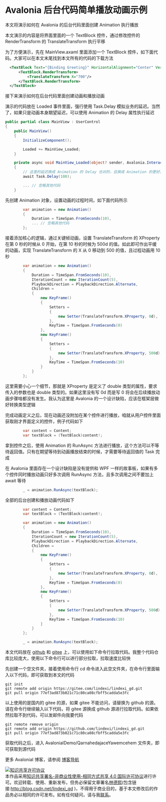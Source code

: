 
# Avalonia 后台代码简单播放动画示例

本文将演示如何在 Avalonia 的后台代码里面创建 Animation 执行播放

<!--more-->


<!-- 发布 -->
<!-- 博客 -->

本文演示的内容是将界面里面的一个 TextBlock 控件，通过修改控件的 RenderTransform 的 TranslateTransform 执行平移

为了方便演示，先在 MainView.axaml 里面添加一个 TextBlock 控件，如下面代码。大家可以在本文末尾找到本文所有的代码的下载方法

```xml
  <TextBlock Text="{Binding Greeting}" HorizontalAlignment="Center" VerticalAlignment="Center">
      <TextBlock.RenderTransform>
          <TranslateTransform X="700"/>
      </TextBlock.RenderTransform>
  </TextBlock>
```

接下来演示如何在后台代码里面创建动画和播放动画

演示的代码放在 Loaded 事件里面，强行使用 Task.Delay 模拟业务的延迟。当然了，如果只是动画本身期望延迟，可以使用 Animation 的 Delay 属性执行延迟

```csharp
public partial class MainView : UserControl
{
    public MainView()
    {
        InitializeComponent();

        Loaded += MainView_Loaded;
    }

    private async void MainView_Loaded(object? sender, Avalonia.Interactivity.RoutedEventArgs e)
    {
        // 这里的延迟换成 Animation 的 Delay 也对的，且换成 Animation 的更好。这里的延迟非必须
        await Task.Delay(100);

        ... // 忽略其他代码
    }
```

先创建 Animation 对象，设置动画的过程时间，如下面代码所示

```csharp
        var animation = new Animation()
        {
            Duration = TimeSpan.FromSeconds(10),
            ... // 忽略其他代码
        };
```

接着添加核心的逻辑，通过关键帧动画，设置 TranslateTransform 的 XProperty 在第 0 秒的时候从 0 开始，在第 10 秒的时候为 500d 的值。如此即可作出平缓的动画，实现 TranslateTransform 的 X 从 0 移动到 500 的值，且过程动画用 10 秒

```csharp
        var animation = new Animation()
        {
            Duration = TimeSpan.FromSeconds(10),
            IterationCount = new IterationCount(5),
            PlaybackDirection = PlaybackDirection.Alternate,
            Children =
            {
                new KeyFrame()
                {
                    Setters =
                    {
                        new Setter(TranslateTransform.XProperty, 0d),
                    },
                    KeyTime = TimeSpan.FromSeconds(0)
                },
                new KeyFrame()
                {
                    Setters =
                    {
                        new Setter(TranslateTransform.XProperty, 500d),
                    },
                    KeyTime = TimeSpan.FromSeconds(10)
                }
            }
        };
```

这里需要小心一个细节，那就是 XProperty 是定义了 double 类型的属性，要求传入的参数也是 double 类型的。如果这里没有写 0d 而是写 0 将会在后续播放动画步骤啥都没有发生。我认为这里是 Avalonia 的一个设计缺陷，应该在框架层做好转换类型逻辑

完成动画定义之后，现在动画还没附加在某个控件进行播放，咱就从用户控件里面获取刚才界面定义的控件，例子代码如下

```csharp
        var content = Content;
        var textBlock = (TextBlock)content!;
```

拿到控件之后，使用 Animation 的 RunAsync 方法进行播放，这个方法可以不等待返回值。只有在期望等待到动画播放结束的时候，才需要等待返回值的 Task 完成

在 Avalonia 里面存在一个设计缺陷是没有提供和 WPF 一样的故事板，如果有多个控件同时播放动画只好多次调用 RunAsync 方法，且多次调用之间不要加上 await 等待

```csharp
        _ = animation.RunAsync(textBlock);
```

全部的后台创建和播放动画代码如下

```csharp
        var content = Content;
        var textBlock = (TextBlock)content!;

        var animation = new Animation()
        {
            Duration = TimeSpan.FromSeconds(10),
            IterationCount = new IterationCount(5),
            PlaybackDirection = PlaybackDirection.Alternate,
            Children =
            {
                new KeyFrame()
                {
                    Setters =
                    {
                        new Setter(TranslateTransform.XProperty, 0d),
                    },
                    KeyTime = TimeSpan.FromSeconds(0)
                },
                new KeyFrame()
                {
                    Setters =
                    {
                        new Setter(TranslateTransform.XProperty, 500d),
                    },
                    KeyTime = TimeSpan.FromSeconds(10)
                }
            }
        };

        _ = animation.RunAsync(textBlock);
```

本文代码放在 [github](https://github.com/lindexi/lindexi_gd/tree/77ef3ad873b021c71c80ca08cfbff5cadda5e3fc/AvaloniaIDemo/QarnahedajaceYawemcehem) 和 [gitee](https://gitee.com/lindexi/lindexi_gd/tree/77ef3ad873b021c71c80ca08cfbff5cadda5e3fc/AvaloniaIDemo/QarnahedajaceYawemcehem) 上，可以使用如下命令行拉取代码。我整个代码仓库比较庞大，使用以下命令行可以进行部分拉取，拉取速度比较快

先创建一个空文件夹，接着使用命令行 cd 命令进入此空文件夹，在命令行里面输入以下代码，即可获取到本文的代码

```
git init
git remote add origin https://gitee.com/lindexi/lindexi_gd.git
git pull origin 77ef3ad873b021c71c80ca08cfbff5cadda5e3fc
```

以上使用的是国内的 gitee 的源，如果 gitee 不能访问，请替换为 github 的源。请在命令行继续输入以下代码，将 gitee 源换成 github 源进行拉取代码。如果依然拉取不到代码，可以发邮件向我要代码

```
git remote remove origin
git remote add origin https://github.com/lindexi/lindexi_gd.git
git pull origin 77ef3ad873b021c71c80ca08cfbff5cadda5e3fc
```

获取代码之后，进入 AvaloniaIDemo/QarnahedajaceYawemcehem 文件夹，即可获取到源代码

更多 AvaloniaI 博客，请参阅 [博客导航](https://blog.lindexi.com/post/%E5%8D%9A%E5%AE%A2%E5%AF%BC%E8%88%AA.html )




<a rel="license" href="http://creativecommons.org/licenses/by-nc-sa/4.0/"><img alt="知识共享许可协议" style="border-width:0" src="https://licensebuttons.net/l/by-nc-sa/4.0/88x31.png" /></a><br />本作品采用<a rel="license" href="http://creativecommons.org/licenses/by-nc-sa/4.0/">知识共享署名-非商业性使用-相同方式共享 4.0 国际许可协议</a>进行许可。欢迎转载、使用、重新发布，但务必保留文章署名[林德熙](http://blog.csdn.net/lindexi_gd)(包含链接:http://blog.csdn.net/lindexi_gd )，不得用于商业目的，基于本文修改后的作品务必以相同的许可发布。如有任何疑问，请与我[联系](mailto:lindexi_gd@163.com)。